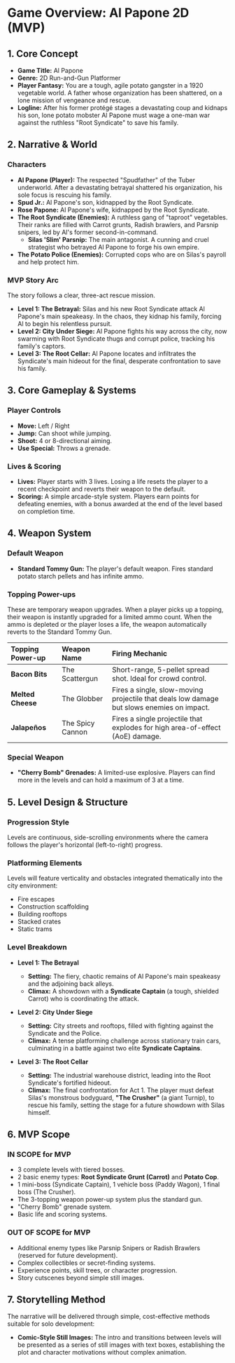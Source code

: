 # Game Overview: Al Papone 2D (MVP)

## 1. Core Concept

* **Game Title:** Al Papone
* **Genre:** 2D Run-and-Gun Platformer
* **Player Fantasy:** You are a tough, agile potato gangster in a 1920 vegetable world. A father whose organization has been shattered, on a lone mission of vengeance and rescue.
* **Logline:** After his former protégé stages a devastating coup and kidnaps his son, lone potato mobster Al Papone must wage a one-man war against the ruthless "Root Syndicate" to save his family.

## 2. Narrative & World

### Characters
* **Al Papone (Player):** The respected "Spudfather" of the Tuber underworld. After a devastating betrayal shattered his organization, his sole focus is rescuing his family.
* **Spud Jr.:** Al Papone's son, kidnapped by the Root Syndicate.
* **Rose Papone:** Al Papone's wife, kidnapped by the Root Syndicate.
* **The Root Syndicate (Enemies):** A ruthless gang of "taproot" vegetables. Their ranks are filled with Carrot grunts, Radish brawlers, and Parsnip snipers, led by Al's former second-in-command.
    * **Silas 'Slim' Parsnip:** The main antagonist. A cunning and cruel strategist who betrayed Al Papone to forge his own empire.
* **The Potato Police (Enemies):** Corrupted cops who are on Silas's payroll and help protect him.

### MVP Story Arc
The story follows a clear, three-act rescue mission.
* **Level 1: The Betrayal:** Silas and his new Root Syndicate attack Al Papone's main speakeasy. In the chaos, they kidnap his family, forcing Al to begin his relentless pursuit.
* **Level 2: City Under Siege:** Al Papone fights his way across the city, now swarming with Root Syndicate thugs and corrupt police, tracking his family's captors.
* **Level 3: The Root Cellar:** Al Papone locates and infiltrates the Syndicate's main hideout for the final, desperate confrontation to save his family.

## 3. Core Gameplay & Systems

### Player Controls
* **Move:** Left / Right
* **Jump:** Can shoot while jumping.
* **Shoot:** 4 or 8-directional aiming.
* **Use Special:** Throws a grenade.

### Lives & Scoring
* **Lives:** Player starts with 3 lives. Losing a life resets the player to a recent checkpoint and reverts their weapon to the default.
* **Scoring:** A simple arcade-style system. Players earn points for defeating enemies, with a bonus awarded at the end of the level based on completion time.

## 4. Weapon System

### Default Weapon
* **Standard Tommy Gun:** The player's default weapon. Fires standard potato starch pellets and has infinite ammo.

### Topping Power-ups
These are temporary weapon upgrades. When a player picks up a topping, their weapon is instantly upgraded for a limited ammo count. When the ammo is depleted or the player loses a life, the weapon automatically reverts to the Standard Tommy Gun.

| Topping Power-up | Weapon Name | Firing Mechanic |
| :--- | :--- | :--- |
| **Bacon Bits** | The Scattergun | Short-range, 5-pellet spread shot. Ideal for crowd control. |
| **Melted Cheese**| The Globber | Fires a single, slow-moving projectile that deals low damage but slows enemies on impact. |
| **Jalapeños** | The Spicy Cannon| Fires a single projectile that explodes for high area-of-effect (AoE) damage. |

### Special Weapon
* **"Cherry Bomb" Grenades:** A limited-use explosive. Players can find more in the levels and can hold a maximum of 3 at a time.

## 5. Level Design & Structure

### Progression Style
Levels are continuous, side-scrolling environments where the camera follows the player's horizontal (left-to-right) progress.

### Platforming Elements
Levels will feature verticality and obstacles integrated thematically into the city environment:
* Fire escapes
* Construction scaffolding
* Building rooftops
* Stacked crates
* Static trams

### Level Breakdown
* **Level 1: The Betrayal**
    * **Setting:** The fiery, chaotic remains of Al Papone's main speakeasy and the adjoining back alleys.
    * **Climax:** A showdown with a **Syndicate Captain** (a tough, shielded Carrot) who is coordinating the attack.

* **Level 2: City Under Siege**
    * **Setting:** City streets and rooftops, filled with fighting against the Syndicate and the Police.
    * **Climax:** A tense platforming challenge across stationary train cars, culminating in a battle against two elite **Syndicate Captains**.

* **Level 3: The Root Cellar**
    * **Setting:** The industrial warehouse district, leading into the Root Syndicate's fortified hideout.
    * **Climax:** The final confrontation for Act 1. The player must defeat Silas's monstrous bodyguard, **"The Crusher"** (a giant Turnip), to rescue his family, setting the stage for a future showdown with Silas himself.

## 6. MVP Scope

### IN SCOPE for MVP
* 3 complete levels with tiered bosses.
* 2 basic enemy types: **Root Syndicate Grunt (Carrot)** and **Potato Cop**.
* 1 mini-boss (Syndicate Captain), 1 vehicle boss (Paddy Wagon), 1 final boss (The Crusher).
* The 3-topping weapon power-up system plus the standard gun.
* "Cherry Bomb" grenade system.
* Basic life and scoring systems.

### OUT OF SCOPE for MVP
* Additional enemy types like Parsnip Snipers or Radish Brawlers (reserved for future development).
* Complex collectibles or secret-finding systems.
* Experience points, skill trees, or character progression.
* Story cutscenes beyond simple still images.

## 7. Storytelling Method

The narrative will be delivered through simple, cost-effective methods suitable for solo development:
* **Comic-Style Still Images:** The intro and transitions between levels will be presented as a series of still images with text boxes, establishing the plot and character motivations without complex animation.